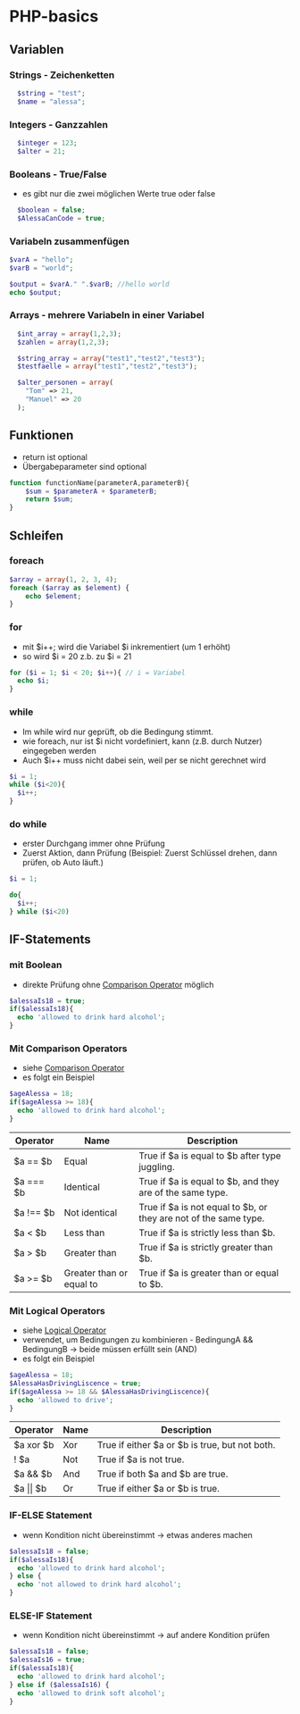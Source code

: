 # PHP-basics

## Variablen
### Strings - Zeichenketten
```php
  $string = "test"; 
  $name = "alessa";
```

### Integers - Ganzzahlen
```php
  $integer = 123;
  $alter = 21;
```

### Booleans - True/False
* es gibt nur die zwei möglichen Werte true oder false
```php
  $boolean = false;
  $AlessaCanCode = true;
```

### Variabeln zusammenfügen
```php
$varA = "hello";
$varB = "world";

$output = $varA." ".$varB; //hello world
echo $output;
```

### Arrays - mehrere Variabeln in einer Variabel

```php
  $int_array = array(1,2,3);
  $zahlen = array(1,2,3); 

  $string_array = array("test1","test2","test3");
  $testfaelle = array("test1","test2","test3"); 
```

```php
  $alter_personen = array(
    "Tom" => 21,
    "Manuel" => 20
  );
```

## Funktionen
* return ist optional
* Übergabeparameter sind optional
```php
function functionName(parameterA,parameterB){
    $sum = $parameterA + $parameterB;
    return $sum;
}
```

## Schleifen
### foreach
```php
$array = array(1, 2, 3, 4);
foreach ($array as $element) {
    echo $element;
}
```
### for
* mit $i++; wird die Variabel $i inkrementiert (um 1 erhöht)
* so wird $i = 20 z.b. zu $i = 21
```php
for ($i = 1; $i < 20; $i++){ // i = Variabel
  echo $i;
}
```
### while
* Im while wird nur geprüft, ob die Bedingung stimmt.
* wie foreach, nur ist $i nicht vordefiniert, kann (z.B. durch Nutzer) eingegeben werden
* Auch $i++ muss nicht dabei sein, weil per se nicht gerechnet wird

```php
$i = 1;
while ($i<20){
  $i++;
}
```

### do while
* erster Durchgang immer ohne Prüfung
* Zuerst Aktion, dann Prüfung (Beispiel: Zuerst Schlüssel drehen, dann prüfen, ob Auto läuft.)
```php
$i = 1;

do{
  $i++;
} while ($i<20)
```

## IF-Statements

### mit Boolean
* direkte Prüfung ohne [Comparison Operator](https://www.php.net/manual/en/language.operators.comparison.php) möglich
```php
$alessaIs18 = true;
if($alessaIs18){
  echo 'allowed to drink hard alcohol';
}
```

### Mit Comparison Operators
* siehe [Comparison Operator](https://www.php.net/manual/en/language.operators.comparison.php)
* es folgt ein Beispiel
```php
$ageAlessa = 18;
if($ageAlessa >= 18){
  echo 'allowed to drink hard alcohol';
}
```

| Operator   | Name                   | Description                                                  |
|------------|------------------------|--------------------------------------------------------------|
| $a == $b   | Equal                  | True if $a is equal to $b after type juggling.              |
| $a === $b  | Identical              | True if $a is equal to $b, and they are of the same type.   |
| $a !== $b  | Not identical          | True if $a is not equal to $b, or they are not of the same type. |
| $a < $b    | Less than              | True if $a is strictly less than $b.                        |
| $a > $b    | Greater than           | True if $a is strictly greater than $b.                     |
| $a >= $b   | Greater than or equal to | True if $a is greater than or equal to $b.                  |


### Mit Logical Operators
* siehe [Logical Operator](https://www.php.net/manual/en/language.operators.logical.php)
* verwendet, um Bedingungen zu kombinieren - BedingungA && BedingungB -> beide müssen erfüllt sein (AND)
* es folgt ein Beispiel
```php
$ageAlessa = 18;
$AlessaHasDrivingLiscence = true;
if($ageAlessa >= 18 && $AlessaHasDrivingLiscence){
  echo 'allowed to drive';
}
```

| Operator  | Name         | Description                                              |
|-----------|--------------|----------------------------------------------------------|
| $a xor $b | Xor          | True if either $a or $b is true, but not both.         |
| ! $a      | Not          | True if $a is not true.                                 |
| $a && $b  | And          | True if both $a and $b are true.                        |
| $a \|\| $b | Or          | True if either $a or $b is true.                        |


### IF-ELSE Statement
* wenn Kondition nicht übereinstimmt -> etwas anderes machen
```php
$alessaIs18 = false;
if($alessaIs18){
  echo 'allowed to drink hard alcohol';
} else {
  echo 'not allowed to drink hard alcohol';
}
```

### ELSE-IF Statement
* wenn Kondition nicht übereinstimmt -> auf andere Kondition prüfen
```php
$alessaIs18 = false;
$alessaIs16 = true;
if($alessaIs18){
  echo 'allowed to drink hard alcohol';
} else if ($alessaIs16) {
  echo 'allowed to drink soft alcohol';
}
```

